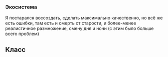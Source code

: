 ### Экосистема 
Я постарался воссоздать, сделать максимально качественно, 
но всё же есть ошибки, 
там есть и смерть от старости, 
и более-менее реалистичное размножение, 
смену дня и ночи (с этим было больше всего проблем)

## Класс
